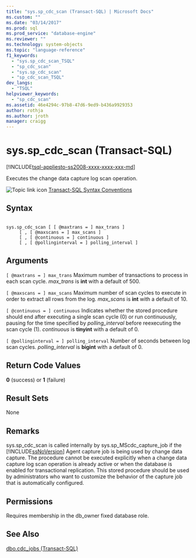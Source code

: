 ```yaml
---
title: "sys.sp_cdc_scan (Transact-SQL) | Microsoft Docs"
ms.custom: ""
ms.date: "03/14/2017"
ms.prod: sql
ms.prod_service: "database-engine"
ms.reviewer: ""
ms.technology: system-objects
ms.topic: "language-reference"
f1_keywords: 
  - "sys.sp_cdc_scan_TSQL"
  - "sp_cdc_scan"
  - "sys.sp_cdc_scan"
  - "sp_cdc_scan_TSQL"
dev_langs: 
  - "TSQL"
helpviewer_keywords: 
  - "sp_cdc_scan"
ms.assetid: 46e4294c-97b8-47d6-9ed9-b436a9929353
author: rothja
ms.author: jroth
manager: craigg
---
```

# sys.sp_cdc_scan (Transact-SQL)
[!INCLUDE[tsql-appliesto-ss2008-xxxx-xxxx-xxx-md](../../includes/tsql-appliesto-ss2008-xxxx-xxxx-xxx-md.md)]

  Executes the change data capture log scan operation.  
  
 ![Topic link icon](../../database-engine/configure-windows/media/topic-link.gif "Topic link icon") [Transact-SQL Syntax Conventions](../../t-sql/language-elements/transact-sql-syntax-conventions-transact-sql.md)  
  
## Syntax  
  
```  
  
sys.sp_cdc_scan [ [ @maxtrans = ] max_trans ]   
     [ , [ @maxscans = ] max_scans ]   
     [ , [ @continuous = ] continuous ]   
     [ , [ @pollinginterval = ] polling_interval ]   
```  
  
## Arguments  
`[ @maxtrans = ] max_trans`
 Maximum number of transactions to process in each scan cycle. *max_trans* is **int** with a default of 500.  
  
`[ @maxscans = ] max_scans`
 Maximum number of scan cycles to execute in order to extract all rows from the log. *max_scans* is **int** with a default of 10.  
  
`[ @continuous = ] continuous`
 Indicates whether the stored procedure should end after executing a single scan cycle (0) or run continuously, pausing for the time specified by *polling_interval* before reexecuting the scan cycle (1). *continuous* is **tinyint** with a default of 0.  
  
`[ @pollinginterval = ] polling_interval`
 Number of seconds between log scan cycles. *polling_interval* is **bigint** with a default of 0.  
  
## Return Code Values  
 **0** (success) or **1** (failure)  
  
## Result Sets  
 None  
  
## Remarks  
 sys.sp_cdc_scan is called internally by sys.sp_MScdc_capture_job if the [!INCLUDE[ssNoVersion](../../includes/ssnoversion-md.md)] Agent capture job is being used by change data capture. The procedure cannot be executed explicitly when a change data capture log scan operation is already active or when the database is enabled for transactional replication. This stored procedure should be used by administrators who want to customize the behavior of the capture job that is automatically configured.  
  
## Permissions  
 Requires membership in the db_owner fixed database role.  
  
## See Also  
 [dbo.cdc_jobs &#40;Transact-SQL&#41;](../../relational-databases/system-tables/dbo-cdc-jobs-transact-sql.md)  
  
  
